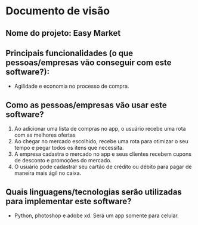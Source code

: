 # Documento de visão

## Nome do projeto: Easy Market 

## Principais funcionalidades (o que pessoas/empresas vão conseguir com este software?):

* Agilidade e economia no processo de compra. 

## Como as pessoas/empresas vão usar este software?

1. Ao adicionar uma lista de compras no app, o usuário recebe uma rota com as melhores ofertas
1. Ao chegar no mercado escolhido, recebe uma rota para otimizar o seu tempo e pegar todos os itens que necessita.
1. A empresa cadastra o mercado no app e seus clientes recebem cupons de desconto e promoções do mercado.
1. O usuário pode cadastrar seu cartão de crédito ou débito para pagar de maneira mais ágil no caixa.

## Quais linguagens/tecnologias serão utilizadas para implementar este software?

* Python, photoshop e adobe xd. Será um app somente para celular.
